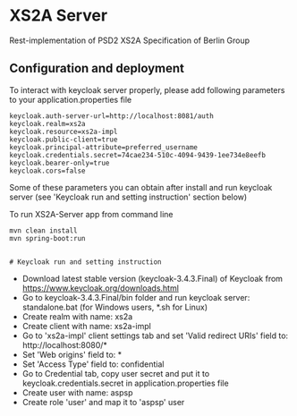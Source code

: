 # XS2A Server

Rest-implementation of PSD2 XS2A Specification of Berlin Group

## Configuration and deployment
To interact with keycloak server properly, please add following parameters to your application.properties file 
```
keycloak.auth-server-url=http://localhost:8081/auth
keycloak.realm=xs2a
keycloak.resource=xs2a-impl
keycloak.public-client=true
keycloak.principal-attribute=preferred_username
keycloak.credentials.secret=74cae234-510c-4094-9439-1ee734e8eefb
keycloak.bearer-only=true
keycloak.cors=false
```
Some of these parameters you can obtain after install and run keycloak server (see 'Keycloak run and setting instruction' section below)

To run XS2A-Server app from command line

```
mvn clean install 
mvn spring-boot:run
 
```

``` 
# Keycloak run and setting instruction
```
- Download latest stable version (keycloak-3.4.3.Final) of Keycloak from 
https://www.keycloak.org/downloads.html
- Go to keycloak-3.4.3.Final/bin folder and run keycloak server:
standalone.bat (for Windows users, *.sh for Linux)
- Create realm with name: xs2a
- Create client with name: xs2a-impl
- Go to 'xs2a-impl' client settings tab and set 'Valid redirect URIs' field to: http://localhost:8080/*
- Set 'Web origins' field to: *
- Set 'Access Type' field to: confidential
- Go to Credential tab, copy user secret and put it to keycloak.credentials.secret in application.properties file
- Create user with name: aspsp
- Create role 'user' and map it to 'aspsp' user 
```

